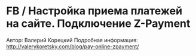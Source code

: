 # FB / Настройка приема платежей на сайте. Подключение Z-Payment

Автор: Валерий Корецкий
Подробная информация: http://valerykoretsky.com/blog/pay-online-zpayment/
